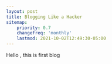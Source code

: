```yaml
---
layout: post
title: Blogging Like a Hacker
sitemap:
    priority: 0.7
    changefreq: 'monthly'
    lastmod: 2021-10-02T12:49:30-05:00
---
```


Hello , this is first blog
